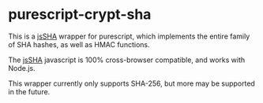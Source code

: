 # purescript-crypt-sha

This is a [jsSHA](https://caligatio.github.io/jsSHA/) wrapper for purescript,
which implements the entire family of SHA hashes, as well as HMAC functions.

The [jsSHA](https://caligatio.github.io/jsSHA/) javascript is 100% cross-browser
compatible, and works with Node.js.

This wrapper currently only supports SHA-256, but more may be supported in the
future.
